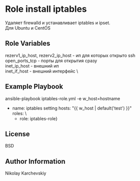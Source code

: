 Role install iptables
=========

Удаляет firewalld и устанавливает iptables и ipset.\
Для Ubuntu и CentOS


Role Variables
--------------
rezerv1_ip_host, rezerv2_ip_host - ип для которых открыто ssh \
open_ports_tcp - порты для открытия сразу \
inet_ip_host - внешний ип \
inet_if_host - внешний интерфейс \


Example Playbook
------------

ansible-playbook iptables-role.yml -e w_host=hostname

- name: iptables setting
  hosts: "{{ w_host | default('test') }}" \
  roles: \
    - role: iptables-role}

License
-------

BSD

Author Information
------------------

Nikolay Karchevskiy
